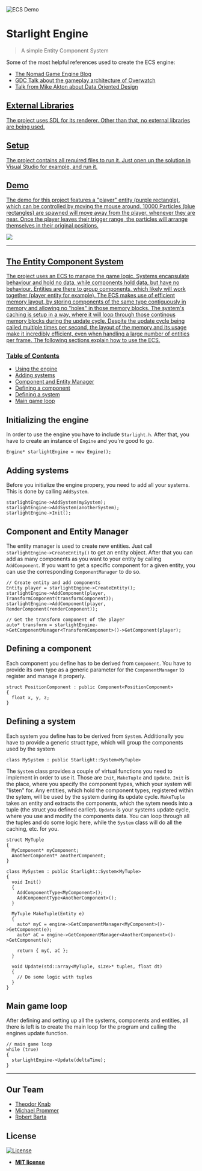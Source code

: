 <img src="https://i.imgur.com/gaHDu1p.png" title="ECS Demo" alt="ECS Demo">

# Starlight Engine

> A simple Entity Component System

Some of the most helpful references used to create the ECS engine:
* <a href="https://medium.com/@savas/nomad-game-engine-part-1-why-3be9825cb90a">The Nomad Game Engine Blog</a>
* <a href="https://www.youtube.com/watch?v=W3aieHjyNvw&t=309s">GDC Talk about the gameplay architecture of Overwatch</a>
* <a href="https://www.youtube.com/watch?v=rX0ItVEVjHc">Talk from Mike Akton about Data Oriented Design
  
## External Libraries
The project uses SDL for its renderer. Other than that, no external libraries are being used.

## Setup
The project contains all required files to run it. Just open up the solution in Visual Studio for example, and run it.

## Demo
The demo for this project features a "player" entity (purple rectangle), which can be controlled by moving the mouse around. 10000 Particles (blue rectangles) are spawned will move away from the player, whenever they are near. Once the player leaves their trigger range, the particles will arrange themselves in their original positions.

![](https://media.giphy.com/media/hsJREiQ8ztDRPupab8/giphy.gif)

---
## The Entity Component System
The project uses an ECS to manage the game logic. Systems encapsulate behaviour and hold no data, while components hold data, but have no behaviour. Entities are there to group components, which likely will work together (player entity for example). The ECS makes use of efficient memory layout, by storing components of the same type contiguously in memory and allowing no "holes" in those memory blocks. The system's caching is setup in a way, where it will loop through those continous memory blocks during the update cycle. Despite the update cycle being called multiple times per second, the layout of the memory and its usage make it incredibly efficient, even when handling a large number of entities per frame. The following sections explain how to use the ECS.

### Table of Contents

- [Using the engine](#using-the-engine)
- [Adding systems](#adding-systems)
- [Component and Entity Manager](#component-and-entity-manager)
- [Defining a component](#defining-a-component)
- [Defining a system](#defining-a-system)
- [Main game loop](#main-game-loop)

## Initializing the engine
In order to use the engine you have to include `Starlight.h`. After that, you have to create an instance of `Engine` and you're good to go.
```
Engine* starlightEngine = new Engine();
```

## Adding systems
Before you initialize the engine propery, you need to add all your systems. This is done by calling `AddSystem`.
```
starlightEngine->AddSystem(mySystem);
starlightEngine->AddSystem(anotherSystem);
starlightEngine->Init();
```

## Component and Entity Manager
The entity manager is used to create new entities. Just call `starlightEngine->CreateEntity()` to get an entity object. After that you can add as many components as you want to your entity by calling `AddComponent`. If you want to get a specific component for a given entity, you can use the corresponding `ComponentManager` to do so.
```
// Create entity and add components
Entity player = starlightEngine->CreateEntity();
starlightEngine->AddComponent(player, TransformComponent(transformComponent));
starlightEngine->AddComponent(player, RenderComponent(renderComponent));

// Get the transform component of the player
auto* transform = starlightEngine->GetComponentManager<TransformComponent>()->GetComponent(player);
```

## Defining a component
Each component you define has to be derived from `Component`. You have to provide its own type as a generic parameter for the `ComponentManager` to register and manage it properly.
```
struct PositionComponent : public Component<PositionComponent>
{
  float x, y, z;
}
```

## Defining a system
Each system you define has to be derived from `System`. Additionally you have to provide a generic struct type, which will group the components used by the system
```
class MySystem : public Starlight::System<MyTuple>
```
The `System` class provides a couple of virtual functions you need to implement in order to use it. Those are `Init`, `MakeTuple` and `Update`.
`Init` is the place, where you specify the component types, which your system will "listen" for. Any entities, which hold the component types, registered within the sytem, will be used by the system during its update cycle.
`MakeTuple` takes an entity and extracts the components, which the sytem needs into a tuple (the struct you defined earlier).
`Update` is your systems update cycle, where you use and modify the components data. You can loop through all the tuples and do some logic here, while the `System` class will do all the caching, etc. for you.

```
struct MyTuple
{
  MyComponent* myComponent;
  AnotherComponent* anotherComponent;
}

class MySystem : public Starlight::System<MyTuple>
{
  void Init()
  {
    AddComponentType<MyComponent>();
    AddComponentType<AnotherComponent>();
  }
  
  MyTuple MakeTuple(Entity e)
  {
    auto* myC = engine->GetComponentManager<MyComponent>()->GetComponent(e);
    auto* aC = engine->GetComponentManager<AnotherComponent>()->GetComponent(e);
    
    return { myC, aC };
  }
  
  void Update(std::array<MyTuple, size>* tuples, float dt)
  {
    // Do some logic with tuples
  }
}
```

## Main game loop
After defining and setting up all the systems, components and entities, all there is left is to create the main loop for the program and calling the engines update function.
```
// main game loop
while (true)
{
  starlightEngine->Update(deltaTime);
}
```
---
## Our Team
* <a href="https://github.com/TheodorKnab">Theodor Knab</a>
* <a href="https://github.com/Prommerbua">Michael Prommer</a>
* <a href="https://github.com/RobOSatch">Robert Barta</a>

## License

[![License](http://img.shields.io/:license-mit-blue.svg?style=flat-square)](http://badges.mit-license.org)

- **[MIT license](http://opensource.org/licenses/mit-license.php)**
